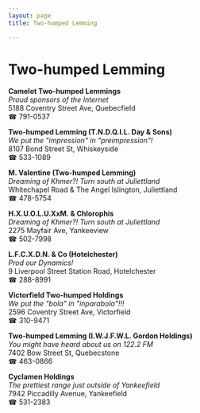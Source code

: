 ```yaml
---
layout: page 
title: Two-humped Lemming

---
```



# Two-humped Lemming


 **Camelot Two-humped Lemmings**  
_Proud sponsors of the Internet_  
5188 Coventry Street Ave, Quebecfield  
☎ 791-0537

**Two-humped Lemming (T.N.D.Q.I.L. Day & Sons)**  
_We put the "impression" in "preimpression"!_  
8107 Bond Street St, Whiskeyside  
☎ 533-1089

**M. Valentine (Two-humped Lemming)**  
_Dreaming of Khmer?! 
Turn south at Juliettland_  
Whitechapel Road & The Angel Islington, Juliettland  
☎ 478-5754

**H.X.U.O.L.U.XxM. & Chlorophis**  
_Dreaming of Khmer?! 
Turn south at Juliettland_  
2275 Mayfair Ave, Yankeeview  
☎ 502-7998

**L.F.C.X.D.N. & Co (Hotelchester)**  
_Prod our Dynamics!_  
9 Liverpool Street Station Road, Hotelchester  
☎ 288-8991

**Victorfield Two-humped Holdings**  
_We put the "bola" in "inparabola"!!!_  
2596 Coventry Street Ave, Victorfield  
☎ 310-9471

**Two-humped Lemming (I.W.J.F.W.L. Gordon Holdings)**  
_You might have heard about us on 122.2 FM_  
7402 Bow Street St, Quebecstone  
☎ 463-0866

**Cyclamen Holdings**  
_The prettiest range just outside of Yankeefield_  
7942 Piccadilly Avenue, Yankeefield  
☎ 531-2383

